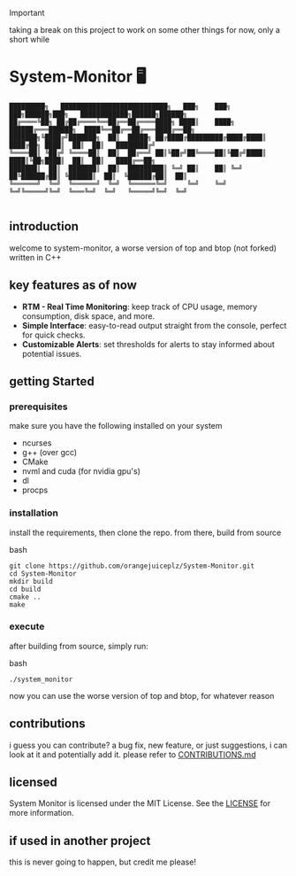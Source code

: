 > [!IMPORTANT]
> taking a break on this project to work on some other things for now, only a short while

# System-Monitor 🖥️

```
█████████╗   ███████████████████████████╗   ███╗    ███╗   ███╗██████╗███╗   ████████████╗██████╗██████╗ 
██╔════╚██╗ ██╔██╔════╚══██╔══██╔════████╗ ████║    ████╗ ██████╔═══██████╗  ████╚══██╔══██╔═══████╔══██╗
███████╗╚████╔╝███████╗  ██║  █████╗ ██╔████╔█████████╔████╔████║   ████╔██╗ ████║  ██║  ██║   ████████╔╝
╚════██║ ╚██╔╝ ╚════██║  ██║  ██╔══╝ ██║╚██╔╝██╚════██║╚██╔╝████║   ████║╚██╗████║  ██║  ██║   ████╔══██╗
███████║  ██║  ███████║  ██║  █████████║ ╚═╝ ██║    ██║ ╚═╝ ██╚██████╔██║ ╚██████║  ██║  ╚██████╔██║  ██║
╚══════╝  ╚═╝  ╚══════╝  ╚═╝  ╚══════╚═╝     ╚═╝    ╚═╝     ╚═╝╚═════╝╚═╝  ╚═══╚═╝  ╚═╝   ╚═════╝╚═╝  ╚═╝
                                                                                                         
```
## introduction

welcome to system-monitor, a worse version of top and btop (not forked) written in C++

## key features as of now

- **RTM - Real Time Monitoring**: keep track of CPU usage, memory consumption, disk space, and more.
- **Simple Interface**: easy-to-read output straight from the console, perfect for quick checks.
- **Customizable Alerts**: set thresholds for alerts to stay informed about potential issues.

## getting Started

### prerequisites

make sure you have the following installed on your system

- ncurses
- g++ (over gcc)
- CMake
- nvml and cuda (for nvidia gpu's)
- dl
- procps

### installation 

install the requirements, then clone the repo. from there, build from source

bash 
```
git clone https://github.com/orangejuiceplz/System-Monitor.git
cd System-Monitor
mkdir build
cd build
cmake ..
make
```
### execute

after building from source, simply run:

bash
```
./system_monitor
```

now you can use the worse version of top and btop, for whatever reason

## contributions

i guess you can contribute? a bug fix, new feature, or just suggestions, i can look at it and potentially add it. please refer to [CONTRIBUTIONS.md](https://github.com/orangejuiceplz/System-Monitor/blob/main/CONTRIBUTIONS.md)

## licensed

System Monitor is licensed under the MIT License. See the  [LICENSE](https://github.com/orangejuiceplz/System-Monitor/blob/main/LICENSE) for more information.

## if used in another project

this is never going to happen, but credit me please! 
